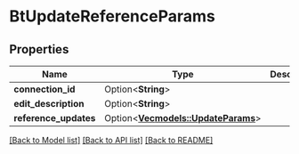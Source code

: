 # BtUpdateReferenceParams

## Properties

Name | Type | Description | Notes
------------ | ------------- | ------------- | -------------
**connection_id** | Option<**String**> |  | [optional]
**edit_description** | Option<**String**> |  | [optional]
**reference_updates** | Option<[**Vec<models::UpdateParams>**](UpdateParams.md)> |  | [optional]

[[Back to Model list]](../README.md#documentation-for-models) [[Back to API list]](../README.md#documentation-for-api-endpoints) [[Back to README]](../README.md)


